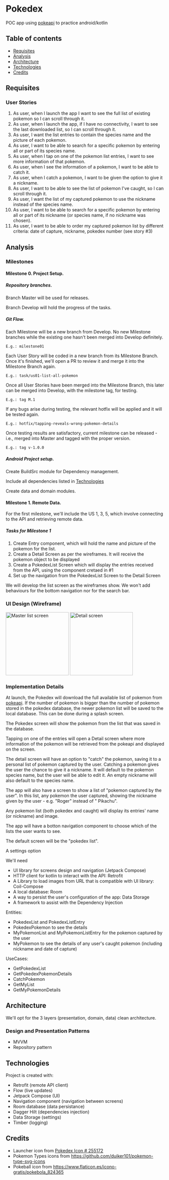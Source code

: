 # Pokedex

POC app using [pokeapi](https://pokeapi.co/docs/v2) to practice android/kotlin

## Table of contents

* [Requisites](#requisites)
* [Analysis](#analysis)
* [Architecture](#architecture)
* [Technologies](#technologies)
* [Credits](#credits)

## Requisites

### User Stories

1. As user, when I launch the app I want to see the full list of existing pokemon so I can scroll
   through it.
2. As user, when I launch the app, if I have no connectivity, I want to see the last downloaded
   list, so I can scroll through it.
3. As user, I want the list entries to contain the species name and the picture of each pokemon.
4. As user, I want to be able to search for a specific pokemon by entering all or part of its
   species name.
5. As user, when I tap on one of the pokemon list entries, I want to see more information of that
   pokemon.
6. As user, when I see the information of a pokemon, I want to be able to catch it.
7. As user, when I catch a pokemon, I want to be given the option to give it a nickname.
8. As user, I want to be able to see the list of pokemon I've caught, so I can scroll through it.
9. As user, I want the list of my captured pokemon to use the nickname instead of the species name.
10. As user, I want to be able to search for a specific pokemon by entering all or part of its
    nickname (or species name, if no nickname was chosen).
11. As user, I want to be able to order my captured pokemon list by different criteria: date of
    capture, nickname, pokedex number (see story #3)

## Analysis

### Milestones

#### Milestone 0. Project Setup.

##### Repository branches.

Branch Master will be used for releases.

Branch Develop will hold the progress of the tasks.

##### Git Flow.

Each Milestone will be a new branch from Develop. No new Milestone branches while the existing one
hasn't been merged into Develop definitely.

    E.g.: milestone01

Each User Story will be coded in a new branch from its Milestone Branch. Once it's finished, we'll
open a PR to review it and merge it into the Milestone Branch again.

    E.g.: task/us01-list-all-pokemon

Once all User Stories have been merged into the Milestone Branch, this later can be merged into
Develop, with the milestone tag, for testing.

    E.g.: tag M.1

If any bugs arise during testing, the relevant hotfix will be applied and it will be tested again.

    E.g.: hotfix/tapping-reveals-wrong-pokemon-details

Once testing results are satisfactory, current milestone can be released - i.e., merged into Master
and tagged with the proper version.

    E.g.: tag v-1.0.0

##### Android Project setup.

Create BuildSrc module for Dependency management.

Include all dependencies listed in [Technologies](#technologies)

Create data and domain modules.

#### Milestone 1. Remote Data.

For the first milestone, we'll include the US 1, 3, 5, which involve connecting to the API and
retrieving remote data.

##### Tasks for Milestone 1

1. Create Entry component, which will hold the name and picture of the pokemon for the list.
2. Create a Detail Screen as per the wireframes. It will receive the pokemon object to be displayed
3. Create a PokedexList Screen which will display the entries received from the API, using the
   component cretaed in #1
4. Set up the navigation from the PokedexList Screen to the Detail Screen

We will develop the list screen as the wireframes show. We won't add behaviours for the bottom
navigation nor for the search bar.

### UI Design (Wireframe)

<img  alt="Master list screen" src="https://github.com/FranGarc/Pokedex/blob/master/screenshots/pokedex_list.png" width="200" heght="300"/>

<img  alt="Detail screen" src="https://github.com/FranGarc/Pokedex/blob/master/screenshots/pokemon_detail.png" width="200" heght="300"/>

### Implementation Details

At launch, the Pokedex will download the full available list of pokemon
from  [pokeapi](https://pokeapi.co/docs/v2). If the number of pokemon is bigger than the number
of pokemon stored in the pokedex database, the newer pokemon list will be saved to the local
database. This can be done during a splash screen.

The Pokedex screen will show the pokemon from the list that was saved in the database.

Tapping on one of the entries will open a Detail screen where more information of the pokemon will
be retrieved from the pokeapi and displayed on the screen.

The detail screen will have an option to "catch" the pokemon, saving it to a personal list of
pokemon captured by the user. Catching a pokemon gives the user the chance to give it a nickname. It
will default to the pokemon species name, but the user will be able to edit it. An empty nickname
will also default to the species name.

The app will also have a screen to show a list of "pokemon captured by the user". In this list, any
pokemon the user captured, showing the nickname given by the user - e.g. "Roger" instead of "
Pikachu".

Any pokemon list (both pokedex and caught) will display its entries' name (or nickname) and image.

The app will have a botton navigation component to choose which of the lists the user wants to see.

The default screen will be the "pokedex list".

A settings option

We'll need

* UI library for screens design and navigation (Jetpack Compose)
* HTTP client for kotlin to interact with the API: Retrofit
* A Library to load images from URL that is compatible with UI library: Coil-Compose
* A local database: Room
* A way to persist the user's configuration of the app: Data Storage
* A framework to assist with the Dependency Injection

Entities:

* PokedexList and PokedexListEntry
* PokedexPokemon to see the details
* MyPokemonList and MyPokemonListEntry for the pokemon captured by the user
* MyPokemon to see the details of any user's caught pokemon (including nickname and date of capture)

UseCases:

* GetPokedexList
* GetPokedexPokemonDetails
* CatchPokemon
* GetMyList
* GetMyPokemonDetails

## Architecture

We'll opt for the 3 layers (presentation, domain, data) clean architecture.

### Design and Presentation Patterns

* MVVM
* Repository pattern

## Technologies

Project is created with:

* Retrofit (remote API client)
* Flow (live updates)
* Jetpack Compose (UI)
* Navigation component (navigation between screens)
* Room database (data persistance)
* Dagger Hilt (dependencies injection)
* Data Storage (settings)
* Timber (logging)

## Credits

* Launcher icon
  from [Pokedex Icon # 255172](https://icon-library.com/icon/pokedex-icon-19.html.html)
* Pokemon Types icons from https://github.com/duiker101/pokemon-type-svg-icons
* Pokeball icon from https://www.flaticon.es/icono-gratis/pokebola_824365
